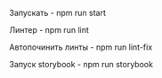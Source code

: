Запускать -  npm run start

Линтер - npm run lint

Автопочинить линты - npm run lint-fix

Запуск storybook - npm run storybook